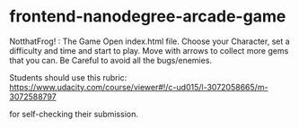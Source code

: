 frontend-nanodegree-arcade-game
===============================
NotthatFrog! : The Game
Open index.html file.
Choose your Character, set a difficulty and time and start to play.
Move with arrows to collect more gems that you can.
Be Careful to avoid all the bugs/enemies.

Students should use this rubric: https://www.udacity.com/course/viewer#!/c-ud015/l-3072058665/m-3072588797

for self-checking their submission.
